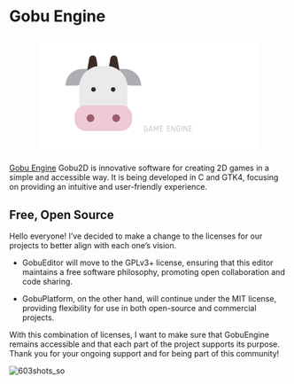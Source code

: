 # Gobu Engine

<p align="center">
  <a href="https://gobuengine.org">
    <img src="logo.png" width="400" alt="Godot Engine logo">
  </a>
</p>

[Gobu Engine](https://gobuengine.org) Gobu2D is innovative software for creating 2D games in a simple and accessible way. It is being developed in C and GTK4, focusing on providing an intuitive and user-friendly experience.

## Free, Open Source
Hello everyone! I’ve decided to make a change to the licenses for our projects to better align with each one’s vision.

- GobuEditor will move to the GPLv3+ license, ensuring that this editor maintains a free software philosophy, promoting open collaboration and code sharing.

- GobuPlatform, on the other hand, will continue under the MIT license, providing flexibility for use in both open-source and commercial projects.

With this combination of licenses, I want to make sure that GobuEngine remains accessible and that each part of the project supports its purpose. Thank you for your ongoing support and for being part of this community!

![603shots_so](https://github.com/gobuengine/gobuengine/assets/1939353/b949454f-43f3-4d32-aeab-e351ed44f961)

